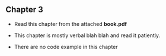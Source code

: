 ## Chapter 3

- Read this chapter from the attached **book.pdf**

- This chapter is mostly verbal blah blah and read it patiently.

- There are no code example in this chapter